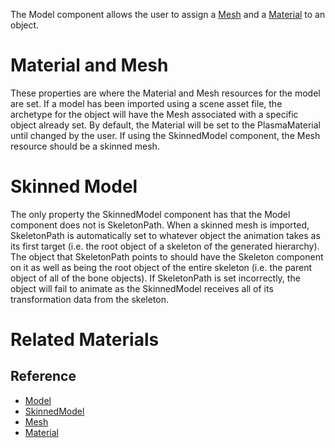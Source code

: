 The Model component allows the user to assign a [Mesh](https://github.com/PlasmaEngine/PlasmaDocs/blob/master/code_reference/class_reference/mesh.markdown) and a [ Material](https://plasmaengine.github.io/PlasmaDocs/Manual/plasmamanual/graphics/materials/materials_overview.markdown) to an object.

 # Material and Mesh

These properties are where the Material and Mesh resources for the model are set. If a model has been imported using a scene asset file,  the archetype for the object will have the Mesh associated with a specific object already set. By default, the Material will be set to the PlasmaMaterial until changed by the user.  If using the SkinnedModel component, the Mesh resource should be a skinned mesh. 

 # Skinned Model

The only property the SkinnedModel component has that the Model component does not is SkeletonPath. When a skinned mesh is imported, SkeletonPath is automatically set to whatever object the animation takes as its first target (i.e. the root object of a skeleton of the generated hierarchy).  The object that SkeletonPath points to should have the Skeleton component on it as well as being the root object of the entire skeleton (i.e. the parent object of all of the bone objects). If SkeletonPath is set incorrectly, the object will fail to animate as the SkinnedModel receives all of its transformation data from the skeleton.

 # Related Materials
 ## Reference
- [Model](https://plasmaengine.github.io/PlasmaDocs/Manual//code_reference/class_reference/model.markdown)
- [SkinnedModel](https://plasmaengine.github.io/PlasmaDocs/Manual//code_reference/class_reference/skinnedmodel.markdown)
- [Mesh](https://plasmaengine.github.io/PlasmaDocs/Manual//code_reference/class_reference/mesh.markdown)
- [Material](https://plasmaengine.github.io/PlasmaDocs/Manual//code_reference/class_reference/material.markdown)
 

 
